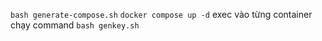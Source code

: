 `bash generate-compose.sh`
`docker compose up -d`
exec vào từng container chạy command `bash genkey.sh`